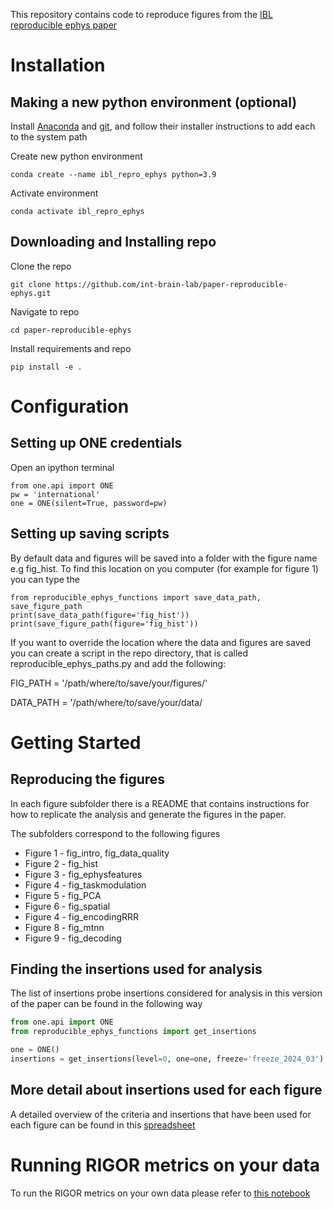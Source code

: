 This repository contains code to reproduce figures from the 
[IBL reproducible ephys paper](https://www.biorxiv.org/content/10.1101/2022.05.09.491042v6)
 
# Installation
## Making a new python environment (optional)

Install [Anaconda](https://www.anaconda.com/distribution/#download-section) and [git](https://git-scm.com/downloads), 
and follow their installer instructions to add each to the system path

Create new python environment
```
conda create --name ibl_repro_ephys python=3.9
```
Activate environment
```
conda activate ibl_repro_ephys
```

## Downloading and Installing repo

Clone the repo 
```
git clone https://github.com/int-brain-lab/paper-reproducible-ephys.git
```

Navigate to repo
```
cd paper-reproducible-ephys
```

Install requirements and repo
```
pip install -e .
```

# Configuration
## Setting up ONE credentials
Open an ipython terminal
```
from one.api import ONE
pw = 'international'
one = ONE(silent=True, password=pw)
```

## Setting up saving scripts
By default data and figures will be saved into a folder with the figure name e.g fig_hist. 
To find this location on you computer (for example for figure 1) you can type the 
```
from reproducible_ephys_functions import save_data_path, save_figure_path
print(save_data_path(figure='fig_hist'))
print(save_figure_path(figure='fig_hist'))
```

If you want to override the location where the data and figures are saved you can create a script in the repo directory,
that is called reproducible_ephys_paths.py and add the following: 

FIG_PATH = '/path/where/to/save/your/figures/'

DATA_PATH = '/path/where/to/save/your/data/

# Getting Started

## Reproducing the figures
In each figure subfolder there is a README that contains instructions for how to replicate the analysis and 
generate the figures in the paper.

The subfolders correspond to the following figures
* Figure 1 - fig_intro, fig_data_quality
* Figure 2 - fig_hist
* Figure 3 - fig_ephysfeatures
* Figure 4 - fig_taskmodulation
* Figure 5 - fig_PCA
* Figure 6 - fig_spatial
* Figure 4 - fig_encodingRRR
* Figure 8 - fig_mtnn
* Figure 9 - fig_decoding

## Finding the insertions used for analysis
The list of insertions probe insertions considered for analysis in this version of the paper 
can be found in the following way
```python
from one.api import ONE
from reproducible_ephys_functions import get_insertions

one = ONE()
insertions = get_insertions(level=0, one=one, freeze='freeze_2024_03')
```

## More detail about insertions used for each figure
A detailed overview of the criteria and insertions that have been used for each figure can be found in this
[spreadsheet](https://docs.google.com/spreadsheets/d/1_bJLDG0HNLFx3SOb4GxLxL52H4R2uPRcpUlIw6n4n-E)

# Running RIGOR metrics on your data
To run the RIGOR metrics on your own data please refer to [this notebook](RIGOR_script.ipynb)
